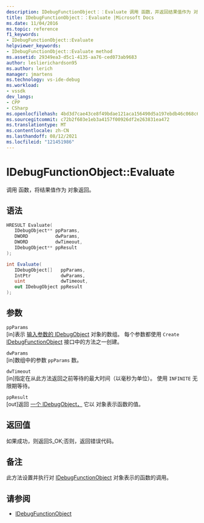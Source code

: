 ```yaml
---
description: IDebugFunctionObject：：Evaluate 调用 函数，并返回结果值作为 对象。
title: IDebugFunctionObject：：Evaluate |Microsoft Docs
ms.date: 11/04/2016
ms.topic: reference
f1_keywords:
- IDebugFunctionObject::Evaluate
helpviewer_keywords:
- IDebugFunctionObject::Evaluate method
ms.assetid: 29349ea3-d5c1-4135-aa76-ced073ab9683
author: leslierichardson95
ms.author: lerich
manager: jmartens
ms.technology: vs-ide-debug
ms.workload:
- vssdk
dev_langs:
- CPP
- CSharp
ms.openlocfilehash: 4bd3d7cae43ce8f49bdae121aca156490d5a197ebdb46c068c6167e79c2e6137
ms.sourcegitcommit: c72b2f603e1eb3a4157f00926df2e263831ea472
ms.translationtype: MT
ms.contentlocale: zh-CN
ms.lasthandoff: 08/12/2021
ms.locfileid: "121451986"
---
```

# <a name="idebugfunctionobjectevaluate"></a>IDebugFunctionObject::Evaluate
调用 函数，将结果值作为 对象返回。

## <a name="syntax"></a>语法

```cpp
HRESULT Evaluate( 
   IDebugObject** ppParams,
   DWORD          dwParams,
   DWORD          dwTimeout,
   IDebugObject** ppResult
);
```

```csharp
int Evaluate(
   IDebugObject[]   ppParams,
   IntPtr           dwParams,
   uint             dwTimeout,
   out IDebugObject ppResult
);
```

## <a name="parameters"></a>参数
`ppParams`\
[in]表示 [输入参数的 IDebugObject](../../../extensibility/debugger/reference/idebugobject.md) 对象的数组。 每个参数都使用 `Create` [IDebugFunctionObject](../../../extensibility/debugger/reference/idebugfunctionobject.md) 接口中的方法之一创建。

`dwParams`\
[in]数组中的参数 `ppParams` 数。

`dwTimeout`\
[in]指定在从此方法返回之前等待的最大时间（以毫秒为单位）。 使用 `INFINITE` 无限期等待。

`ppResult`\
[out]返回 [一个 IDebugObject，](../../../extensibility/debugger/reference/idebugobject.md) 它以 对象表示函数的值。

## <a name="return-value"></a>返回值
 如果成功，则返回S_OK;否则，返回错误代码。

## <a name="remarks"></a>备注
 此方法设置并执行对 [IDebugFunctionObject](../../../extensibility/debugger/reference/idebugfunctionobject.md) 对象表示的函数的调用。

## <a name="see-also"></a>请参阅
- [IDebugFunctionObject](../../../extensibility/debugger/reference/idebugfunctionobject.md)
